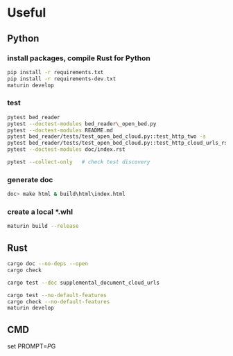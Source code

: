 # Useful

## Python

### install packages, compile Rust for Python

```bash
pip install -r requirements.txt
pip install -r requirements-dev.txt
maturin develop
```

### test

```bash
pytest bed_reader
pytest --doctest-modules bed_reader\_open_bed.py
pytest --doctest-modules README.md
pytest bed_reader/tests/test_open_bed_cloud.py::test_http_two -s
pytest bed_reader/tests/test_open_bed_cloud.py::test_http_cloud_urls_rst_1 -s
pytest --doctest-modules doc/index.rst

pytest --collect-only   # check test discovery
```

### generate doc

```bash
doc> make html & build\html\index.html
```

### create a local *.whl

```bash
maturin build --release
```

## Rust

```bash
cargo doc --no-deps --open
cargo check

cargo test --doc supplemental_document_cloud_urls

cargo test --no-default-features
cargo check --no-default-features
maturin develop
```

## CMD

set PROMPT=$P$G
